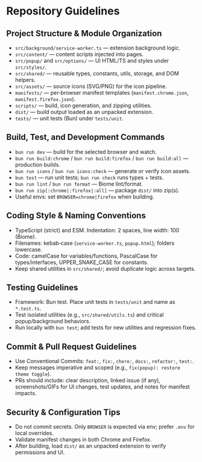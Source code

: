# Repository Guidelines

## Project Structure & Module Organization
- `src/background/service-worker.ts` — extension background logic.
- `src/content/` — content scripts injected into pages.
- `src/popup/` and `src/options/` — UI HTML/TS and styles under `src/styles/`.
- `src/shared/` — reusable types, constants, utils, storage, and DOM helpers.
- `src/assets/` — source icons (SVG/PNG) for the icon pipeline.
- `manifests/` — per‑browser manifest templates (`manifest.chrome.json`, `manifest.firefox.json`).
- `scripts/` — build, icon generation, and zipping utilities.
- `dist/` — build output loaded as an unpacked extension.
- `tests/` — unit tests (Bun) under `tests/unit`.

## Build, Test, and Development Commands
- `bun run dev` — build for the selected browser and watch.
- `bun run build:chrome` / `bun run build:firefox` / `bun run build:all` — production builds.
- `bun run icons` / `bun run icons:check` — generate or verify icon assets.
- `bun test` — run unit tests; `bun run check` runs types + tests.
- `bun run lint` / `bun run format` — Biome lint/format.
- `bun run zip[:chrome|:firefox|:all]` — package `dist/` into zip(s).
- Useful envs: set `BROWSER=chrome|firefox` when building.

## Coding Style & Naming Conventions
- TypeScript (strict) and ESM. Indentation: 2 spaces, line width: 100 (Biome).
- Filenames: kebab‑case (`service-worker.ts`, `popup.html`); folders lowercase.
- Code: camelCase for variables/functions, PascalCase for types/interfaces, UPPER_SNAKE_CASE for constants.
- Keep shared utilities in `src/shared/`; avoid duplicate logic across targets.

## Testing Guidelines
- Framework: Bun test. Place unit tests in `tests/unit` and name as `*.test.ts`.
- Test isolated utilities (e.g., `src/shared/utils.ts`) and critical popup/background behaviors.
- Run locally with `bun test`; add tests for new utilities and regression fixes.

## Commit & Pull Request Guidelines
- Use Conventional Commits: `feat:`, `fix:`, `chore:`, `docs:`, `refactor:`, `test:`.
- Keep messages imperative and scoped (e.g., `fix(popup): restore theme toggle`).
- PRs should include: clear description, linked issue (if any), screenshots/GIFs for UI changes, test updates, and notes for manifest impacts.

## Security & Configuration Tips
- Do not commit secrets. Only `BROWSER` is expected via env; prefer `.env` for local overrides.
- Validate manifest changes in both Chrome and Firefox.
- After building, load `dist/` as an unpacked extension to verify permissions and UI.

